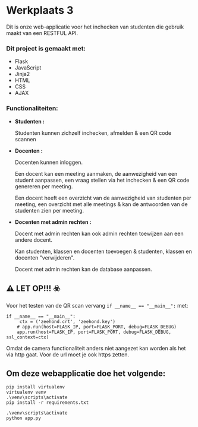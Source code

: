 # Werkplaats 3 
Dit is onze web-applicatie voor het inchecken van studenten die gebruik maakt van een RESTFUL API.

### Dit project is gemaakt met:
- Flask
- JavaScript
- Jinja2
- HTML
- CSS
- AJAX

### Functionaliteiten:

- **Studenten :**

   Studenten kunnen zichzelf inchecken, afmelden & een QR code scannen

- **Docenten :**

   Docenten kunnen inloggen.  

   Een docent kan een meeting aanmaken, de aanwezigheid van een student aanpassen, een vraag stellen via het inchecken & een QR code genereren per meeting.    

   Een docent heeft een overzicht van de aanwezigheid van studenten per meeting, een overzicht met alle meetings & kan de antwoorden van de studenten zien per meeting.

- **Docenten met admin rechten :**

    Docent met admin rechten kan ook admin rechten toewijzen aan een andere docent. 
    
    Kan studenten, klassen en docenten toevoegen & studenten, klassen en docenten "verwijderen".  

    Docent met admin rechten kan de database aanpassen.

## :warning: LET OP!!! :biohazard:
Voor het testen van de QR scan vervang ```if __name__ == "__main__":``` met:
```
if __name__ == "__main__":
     ctx = ('zeehond.crt', 'zeehond.key')
    # app.run(host=FLASK_IP, port=FLASK_PORT, debug=FLASK_DEBUG)
    app.run(host=FLASK_IP, port=FLASK_PORT, debug=FLASK_DEBUG, ssl_context=ctx)
```
Omdat de camera functionaliteit anders niet aangezet kan worden als het via http gaat.
Voor de url moet je ook https zetten.


## Om deze webapplicatie doe het volgende:
```
pip install virtualenv
virtualenv venv
.\venv\scripts\activate
pip install -r requirements.txt

.\venv\scripts\activate
python app.py
```
